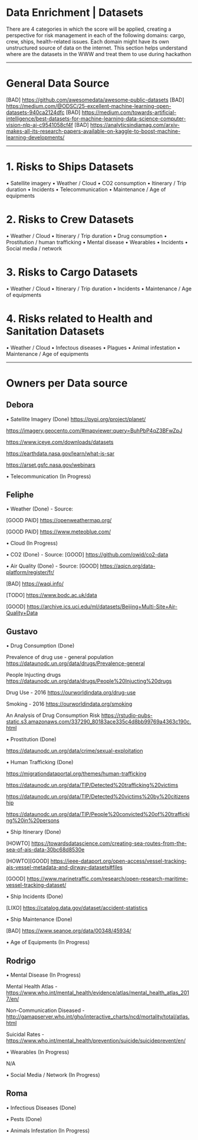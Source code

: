# Data Enrichment | Datasets

There are 4 categories in which the score will be applied, creating a perspective for risk management in each of the following domains: cargo, crew, ships, health-related issues. Each domain might have its own unstructured source of data on the internet. This section helps understand where are the datasets in the WWW and treat them to use during hackathon



_________________________________________________________________________________________________________________________________

# General Data Source
[BAD] https://github.com/awesomedata/awesome-public-datasets
[BAD] https://medium.com/@ODSC/25-excellent-machine-learning-open-datasets-940ca2124dfc
[BAD] https://medium.com/towards-artificial-intelligence/best-datasets-for-machine-learning-data-science-computer-vision-nlp-ai-c9541058cf4f
[BAD] https://analyticsindiamag.com/arxiv-makes-all-its-research-papers-available-on-kaggle-to-boost-machine-learning-developments/
_________________________________________________________________________________________________________________________________

# 1. Risks to Ships Datasets
•	Satellite imagery
•	Weather / Cloud
•	CO2 consumption
•	Itinerary / Trip duration
•	Incidents
•	Telecommunication
•	Maintenance / Age of equipments




# 2. Risks to Crew Datasets
•	Weather / Cloud
•	Itinerary / Trip duration
•	Drug consumption
•	Prostitution / human trafficking
•	Mental disease
•	Wearables
•	Incidents
•	Social media / network




# 3. Risks to Cargo Datasets
•	Weather / Cloud
•	Itinerary / Trip duration
•	Incidents
•	Maintenance / Age of equipments




# 4. Risks related to Health and Sanitation Datasets
•	Weather / Cloud 
•	Infectous diseases
•	Plagues
•	Animal infestation
•	Maintenance / Age of equipments




_________________________________________________________________________________________________________________________________

# Owners per Data source

## Debora
•	Satellite Imagery (Done)
https://pypi.org/project/planet/

https://imagery.geocento.com/#mapviewer:query=BuhPbP4qZ3BFwZpJ

https://www.iceye.com/downloads/datasets

https://earthdata.nasa.gov/learn/what-is-sar

https://arset.gsfc.nasa.gov/webinars

•	Telecommunication (In Progress)




## Feliphe
•	Weather (Done) - Source: 

[GOOD PAID] https://openweathermap.org/

[GOOD PAID] https://www.meteoblue.com/

•	Cloud (In Progress)

•	CO2 (Done) - Source: 
[GOOD] https://github.com/owid/co2-data

•	Air Quality (Done) - Source: 
[GOOD] https://aqicn.org/data-platform/register/fr/

[BAD] https://waqi.info/

[TODO] https://www.bodc.ac.uk/data

[GOOD] https://archive.ics.uci.edu/ml/datasets/Beijing+Multi-Site+Air-Quality+Data


## Gustavo
•	Drug Consumption (Done)

Prevalence of drug use - general population
https://dataunodc.un.org/data/drugs/Prevalence-general

People Injucting drugs
https://dataunodc.un.org/data/drugs/People%20Injucting%20drugs

Drug Use -  2016
https://ourworldindata.org/drug-use

Smoking - 2016
https://ourworldindata.org/smoking

An Analysis of Drug Consumption Risk
https://rstudio-pubs-static.s3.amazonaws.com/337290_80183ace335c4d8bb99769a4363c190c.html

•	Prostitution (Done)

https://dataunodc.un.org/data/crime/sexual-exploitation

•	Human Trafficking (Done)

https://migrationdataportal.org/themes/human-trafficking

https://dataunodc.un.org/data/TIP/Detected%20trafficking%20victims

https://dataunodc.un.org/data/TIP/Detected%20victims%20by%20citizenship

https://dataunodc.un.org/data/TIP/People%20convicted%20of%20trafficking%20in%20persons


•	Ship Itinerary (Done)

[HOWTO] https://towardsdatascience.com/creating-sea-routes-from-the-sea-of-ais-data-30bc68d8530e

[HOWTO][GOOD] https://ieee-dataport.org/open-access/vessel-tracking-ais-vessel-metadata-and-dirway-datasets#files

[GOOD] https://www.marinetraffic.com/research/open-research-maritime-vessel-tracking-dataset/


•	Ship Incidents (Done)

[LIXO] https://catalog.data.gov/dataset/accident-statistics


•	Ship Maintenance (Done)

[BAD] https://www.seanoe.org/data/00348/45934/


•	Age of Equipments (In Progress)




## Rodrigo
•	Mental Disease (In Progress)

Mental Health Atlas - https://www.who.int/mental_health/evidence/atlas/mental_health_atlas_2017/en/

Non-Communication Diseased - http://gamapserver.who.int/gho/interactive_charts/ncd/mortality/total/atlas.html

Suicidal Rates - https://www.who.int/mental_health/prevention/suicide/suicideprevent/en/

•	Wearables (In Progress)

N/A

•	Social Media / Network (In Progress)




## Roma
•	Infectious Diseases (Done)

•	Pests (Done)

•	Animals Infestation (In Progress)
